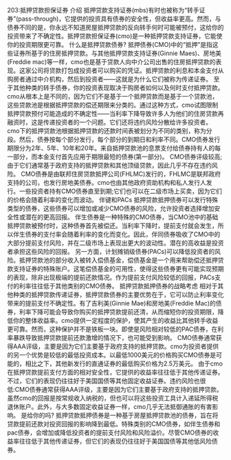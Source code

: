 203:抵押贷款担保证券
介绍
抵押贷款支持证券(mbs)有时也被称为“转手证券”(pass-through)，它提供的投资具有债券的安全性，但收益率更高。然而，与债券不同的是，你永远不知道房屋抵押贷款的反向转手何时可能被预付，这给你的投资带来了不确定性。抵押贷款担保证券(cmo)是一种抵押贷款支持证券，它能使你的投资期限更可靠。
什么是抵押贷款债券?
抵押债券(CMO)中的“抵押”是指这些证券所基于的住房抵押贷款。与其他抵押贷款支持证券(Ginnie Maes)、房地美(Freddie mac)等一样，cmo也是基于贷款人向中介公司出售的住房抵押贷款的表现。这家公司将贷款打包成投资者可以购买的凭证。抵押贷款的利息和本金支付从购房者通过中介机构，然后到投资者——这就是为什么它们被称为传递证券。
至于其他种类的转手债券，你的投资表现取决于购房者如何以及何时支付抵押贷款。cmo从根本上是不同的，因为它们不是基于一个抵押贷款而是基于一个贷款池，这些贷款池是根据抵押贷款的偿还期限来分类的。通过这种方式，cmo试图限制抵押贷款预付可能造成的不确定性——当利率下降导致许多人为他们的住房贷款再融资时，这是传递投资者的一个问题。它们还将违约风险分散给许多投资者。
cmo下的抵押贷款池根据抵押贷款的还款时间表被划分为不同的类别，称为分段。然后，债券按每个部分发行，每个部分的到期日和利率不同。CMO债券发行期限分为2年、5年、10年和20年。来自抵押贷款池的息票支付给债券持有人的每一部分，而本金支付首先应用于期限最短的债券(第一部分)。
CMO债券评级较高;由于它们通常基于政府支持的抵押贷款和其他顶级贷款，因此几乎不存在违约风险。
CMO债券是由联邦住房贷款抵押公司(FHLMC)发行的，FHLMC是联邦政府支持的公司，也发行房地美债券。cmo也由其他政府资助机构和私人发行人发行。一些投资者持有CMO债券直至到期;它们也可以在二级市场上买卖，因为它们的价格会随着利率的变化而波动。
伴键和PACs
抵押贷款抵押债券可以发行特殊类型的债券，这些债券可以增加或减少CMO债券的风险，允许投资者选择增加安全性或潜在的更高回报。
伴生债券是一种特殊的CMO债券，当CMO池中的基础抵押贷款被预付时，这种债券首先被偿还。当利率下降时，提前支付就会发生，所以伴生债券的支付率会随着利率的变化而变化。因此，伴同债券吸收了CMO中的大部分提前支付风险，并在二级市场上表现出更大的波动性。潜在的高收益是投资者承担这些风险的回报。
另一方面，计划摊销级债券(PACs)可以降低投资者的风险。抵押贷款池的部分收入被转入偿债基金，偿债基金是一个用来帮助偿还抵押贷款支持证券的特殊账户。这笔偿债基金的可用性，使得这些债券更有可能实现预期的表现，除非出现极端的提前还款情况。作为提前支付风险较低的回报，PACs支付的利率往往低于其他类别的CMO债券。
抵押贷款抵押债券的战略考虑
相对于其他种类的抵押贷款传递证券，抵押贷款债券的主要优势在于，它可以防止利率变化带来的提前支付不确定性。有了吉利美(Ginnie Mae)和房地美(Freddie Mac)的债券，利率下降可能会导致你购买的抵押贷款提前还清，从而缩短你的投资期限，降低你的整体收益率。cmo提供一定程度的保护，使其产生的收益比其他转手收益更可靠。然而，这种保护并不是铁板一块。即使是风险相对较低的PAC债券，在利率暴跌导致抵押贷款提前还款激增的情况下，也可能受到影响。
CMO债券通常获得AAA评级，主要是因为它们主要基于政府支持的抵押贷款。cmo为投资者提供的另一个优势是较低的最低投资成本。以最低1000美元的价格购买CMO债券是可能的，相比之下，其他新发行的直通证券的最低购买价格为2.5万美元。
由于cmo在抵押贷款提前支付方面的相对安全性，它提供的收益率往往低于其他传递证券。不过，它们的表现仍往往好于美国国债等其他固定收益证券。违约风险也很低:CMO债券通常获得AAA评级，主要是因为它们主要基于政府支持的抵押贷款。
虽然cmo的回报是按常规收入纳税的，但也可以将这些投资工具计入递延所得税退休账户。此外，与大多数固定收益证券一样，cmo几乎无法抵御通胀的有害影响。
是给你的吗?
抵押贷款抵押债券是一种基于房屋抵押贷款池的债券，旨在将贷款提前还款对投资回报的影响降到最低。特殊类别的CMO债券，如伴生债券和pac债券，会增加或降低投资者的提前支付风险和风险溢价。尽管CMO债券的收益率往往低于其他传递证券，但它们的表现仍往往好于美国国债等其他低风险债券。
